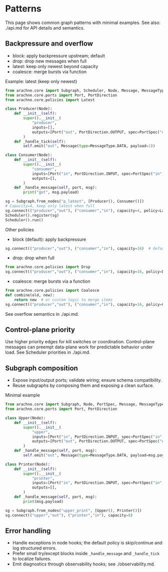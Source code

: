 # Patterns

This page shows common graph patterns with minimal examples. See also: ./api.md for API details and semantics.

## Backpressure and overflow

- block: apply backpressure upstream; default
- drop: drop new messages when full
- latest: keep only newest beyond capacity
- coalesce: merge bursts via function

Example: latest (keep only newest)
```python
from arachne.core import Subgraph, Scheduler, Node, Message, MessageType, PortSpec
from arachne.core.ports import Port, PortDirection
from arachne.core.policies import Latest

class Producer(Node):
    def __init__(self):
        super().__init__(
            "producer",
            inputs=[],
            outputs=[Port("out", PortDirection.OUTPUT, spec=PortSpec("out", int))],
        )
    def _handle_tick(self):
        self.emit("out", Message(type=MessageType.DATA, payload=1))

class Consumer(Node):
    def __init__(self):
        super().__init__(
            "consumer",
            inputs=[Port("in", PortDirection.INPUT, spec=PortSpec("in", int))],
            outputs=[],
        )
    def _handle_message(self, port, msg):
        print("got", msg.payload)

sg = Subgraph.from_nodes("p_latest", [Producer(), Consumer()])
# Capacity=4, keep only latest when full
sg.connect(("producer","out"), ("consumer","in"), capacity=4, policy=Latest())
Scheduler().register(sg)
Scheduler().run()
```

Other policies
- block (default): apply backpressure
```python
sg.connect(("producer","out"), ("consumer","in"), capacity=16)  # default: block
```

- drop: drop when full
```python
from arachne.core.policies import Drop
sg.connect(("producer","out"), ("consumer","in"), capacity=16, policy=Drop())
```

- coalesce: merge bursts via a function
```python
from arachne.core.policies import Coalesce
def combine(old, new):
    return new  # or custom logic to merge items
sg.connect(("producer","out"), ("consumer","in"), capacity=16, policy=Coalesce(combine))
```

See overflow semantics in ./api.md.

## Control-plane priority

Use higher priority edges for kill switches or coordination. Control-plane messages can preempt data-plane work for predictable behavior under load. See Scheduler priorities in ./api.md.

## Subgraph composition

- Expose input/output ports; validate wiring; ensure schema compatibility.
- Reuse subgraphs by composing them and exposing a clean surface.

Minimal example
```python
from arachne.core import Subgraph, Node, PortSpec, Message, MessageType
from arachne.core.ports import Port, PortDirection

class Upper(Node):
    def __init__(self):
        super().__init__(
            "upper",
            inputs=[Port("in", PortDirection.INPUT, spec=PortSpec("in", str))],
            outputs=[Port("out", PortDirection.OUTPUT, spec=PortSpec("out", str))],
        )
    def _handle_message(self, port, msg):
        self.emit("out", Message(type=MessageType.DATA, payload=msg.payload.upper()))

class Printer(Node):
    def __init__(self):
        super().__init__(
            "printer",
            inputs=[Port("in", PortDirection.INPUT, spec=PortSpec("in", str))],
            outputs=[],
        )
    def _handle_message(self, port, msg):
        print(msg.payload)

sg = Subgraph.from_nodes("upper_print", [Upper(), Printer()])
sg.connect(("upper","out"), ("printer","in"), capacity=8)
```

## Error handling

- Handle exceptions in node hooks; the default policy is skip/continue and log structured errors.
- Prefer small try/except blocks inside `_handle_message` and `_handle_tick` to localize failures.
- Emit diagnostics through observability hooks; see ./observability.md.
